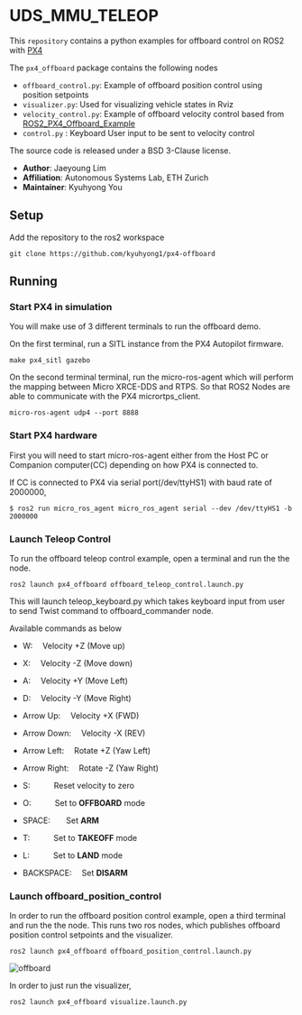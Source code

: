 # UDS_MMU_TELEOP
This `repository` contains a python examples for offboard control on ROS2 with [PX4](https://px4.io/)

The `px4_offboard` package contains the following nodes
- `offboard_control.py`: Example of offboard position control using position setpoints
- `visualizer.py`: Used for visualizing vehicle states in Rviz
- `velocity_control.py`: Example of offboard velocity control based from [ROS2_PX4_Offboard_Example](https://github.com/ARK-Electronics/ROS2_PX4_Offboard_Example)
- `control.py` : Keyboard User input to be sent to velocity control

The source code is released under a BSD 3-Clause license.

- **Author**: Jaeyoung Lim
- **Affiliation**: Autonomous Systems Lab, ETH Zurich
- **Maintainer**: Kyuhyong You

## Setup
Add the repository to the ros2 workspace
```
git clone https://github.com/kyuhyong1/px4-offboard
```

## Running

### Start PX4 in simulation

You will make use of 3 different terminals to run the offboard demo.

On the first terminal, run a SITL instance from the PX4 Autopilot firmware.
```
make px4_sitl gazebo
```

On the second terminal terminal, run the micro-ros-agent which will perform the mapping between Micro XRCE-DDS and RTPS. So that ROS2 Nodes are able to communicate with the PX4 micrortps_client.
```
micro-ros-agent udp4 --port 8888
```

### Start PX4 hardware

First you will need to start micro-ros-agent either from the Host PC or Companion computer(CC) depending on how PX4 is connected to.

If CC is connected to PX4 via serial port(/dev/ttyHS1) with baud rate of 2000000,
```
$ ros2 run micro_ros_agent micro_ros_agent serial --dev /dev/ttyHS1 -b 2000000
```

### Launch Teleop Control

To run the offboard teleop control example, open a terminal and run the the node.
```
ros2 launch px4_offboard offboard_teleop_control.launch.py
```

This will launch teleop_keyboard.py which takes keyboard input from user to send Twist command to offboard_commander node.  

Available commands as below

- W: &emsp;Velocity +Z (Move up)
- X: &emsp;Velocity -Z (Move down)
- A: &emsp;Velocity +Y (Move Left)
- D: &emsp;Velocity -Y (Move Right)

- Arrow Up: &emsp;Velocity +X (FWD)
- Arrow Down: &emsp;Velocity -X (REV)
- Arrow Left: &emsp;Rotate +Z (Yaw Left)
- Arrow Right: &emsp;Rotate -Z (Yaw Right)

- S:&emsp;&emsp;&emsp;Reset velocity to zero
- O:&emsp;&emsp;&emsp;Set to **OFFBOARD** mode
- SPACE:&emsp;&emsp;Set **ARM**
- T:&emsp;&emsp;&emsp;Set to **TAKEOFF** mode
- L:&emsp;&emsp;&emsp;Set to **LAND** mode
- BACKSPACE: &emsp;Set **DISARM**


### Launch offboard_position_control

In order to run the offboard position control example, open a third terminal and run the the node.
This runs two ros nodes, which publishes offboard position control setpoints and the visualizer.
```
ros2 launch px4_offboard offboard_position_control.launch.py
```

![offboard](https://user-images.githubusercontent.com/5248102/194742116-64b93fcb-ec99-478d-9f4f-f32f7f06e9fd.gif)

In order to just run the visualizer,
```
ros2 launch px4_offboard visualize.launch.py
```
